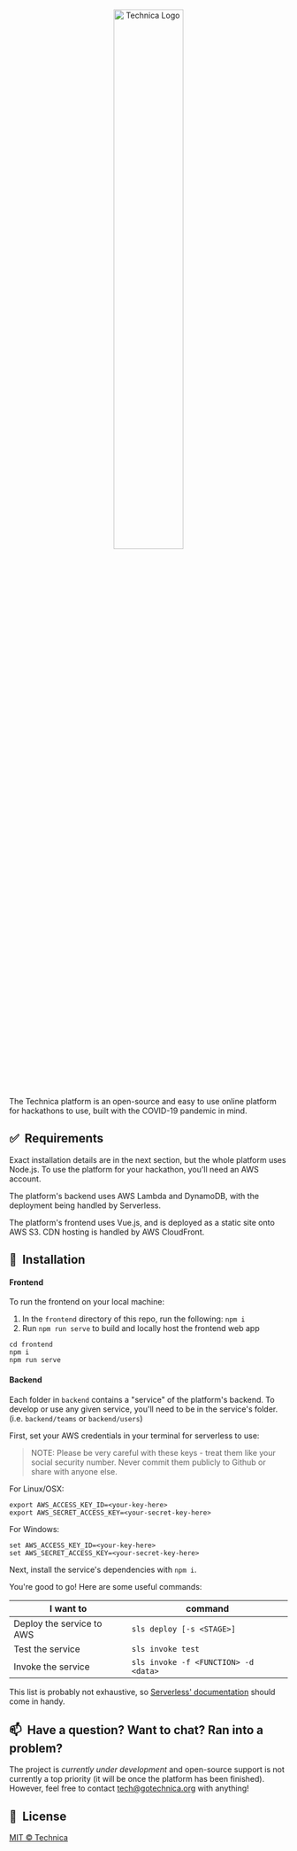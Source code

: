 <br/>
<p align="center">
<img width="50%" src="https://user-images.githubusercontent.com/12374295/90165603-beb56280-dd4d-11ea-83ce-3b4c6ab7d2da.png" alt="Technica Logo">
</p>

The Technica platform is an open-source and easy to use online platform for hackathons to use, built with the COVID-19 pandemic in mind.

## ✅&nbsp; Requirements
Exact installation details are in the next section, but the whole platform uses Node.js.
To use the platform for your hackathon, you'll need an AWS account.

The platform's backend uses AWS Lambda and DynamoDB, with the deployment being handled by Serverless.

The platform's frontend uses Vue.js, and is deployed as a static site onto AWS S3. CDN hosting is handled by AWS CloudFront.

## 🚀&nbsp; Installation

#### Frontend
To run the frontend on your local machine:
1. In the `frontend` directory of this repo, run the following: `npm i`
2. Run `npm run serve` to build and locally host the frontend web app 

```shell
cd frontend
npm i
npm run serve
```

#### Backend
Each folder in `backend` contains a "service" of the platform's backend.
To develop or use any given service, you'll need to be in the service's folder. (i.e. `backend/teams` or `backend/users`)

First, set your AWS credentials in your terminal for serverless to use:
> NOTE: Please be very careful with these keys - treat them like your social security number. Never commit them publicly to Github or share with anyone else.

For Linux/OSX:
```shell
export AWS_ACCESS_KEY_ID=<your-key-here>
export AWS_SECRET_ACCESS_KEY=<your-secret-key-here>
```
For Windows:
```
set AWS_ACCESS_KEY_ID=<your-key-here>
set AWS_SECRET_ACCESS_KEY=<your-secret-key-here>
```

Next, install the service's dependencies with `npm i`.

You're good to go! Here are some useful commands:

| I want to                 | command                            |
|---------------------------|------------------------------------|
| Deploy the service to AWS |`sls deploy [-s <STAGE>]`           |
| Test the service          |`sls invoke test`                   |
| Invoke the service        |`sls invoke -f <FUNCTION> -d <data>`|

This list is probably not exhaustive, so [Serverless' documentation](https://www.serverless.com/framework/docs/) should come in handy.

## 📫&nbsp; Have a question? Want to chat? Ran into a problem?
The project is *currently under development* and open-source support is not currently a top priority (it will be once the platform has been finished).
However, feel free to contact tech@gotechnica.org with anything!

## 📘&nbsp; License
[MIT © Technica](https://github.com/gotechnica/platform-2020/blob/master/LICENSE)
